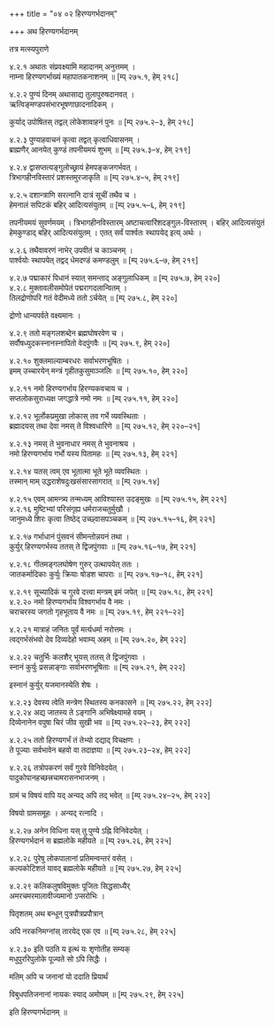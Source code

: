 +++
title = "०४ ०२ हिरण्यगर्भदानम्"

+++
अथ हिरण्यगर्भदानम् 

तत्र मत्स्यपुराणे

४.२.१ अथातः संप्रवक्ष्यामि महादानम् अनुत्तमम् ।  
नाम्ना हिरण्यगर्भाख्यं महापातकनाशनम् ॥ [म्प् २७५.१, हेम् २१८]

४.२.२ पुण्यं दिनम् अथासाद्य तुलापुरुषदानवत् ।  
ऋत्विङ्मण्डपसंभारभूषणाछादनादिकम् ।

कुर्याद् उपोषितस् तद्वल् लोकेशावाहनं पुनः ॥ [म्प् २७५.२–३, हेम् २१८]

४.२.३ पुण्याहवाचनं कृत्वा तद्वत् कृत्वाधिवासनम् ।  
ब्राह्मणैर् आनयेत् कुण्डं तपनीयमयं शुभम् ॥ [म्प् २७५.३–४, हेम् २१९]

४.२.४ द्वासप्तत्यङ्गुलोच्छ्रायं हेमपङ्कजगर्भवत् ।  
त्रिभागहीनविस्तारं प्रशस्तमुरजाकृति ॥ [म्प् २७५.४–५, हेम् २१९]

४.२.५ दशान्त्राणि सरत्नानि दात्रं सूचीं तथैव च ।  
हेमनालं सपिटकं बहिर् आदित्यसंयुतम् ॥ [म्प् २७५.५–६, हेम् २१९]

तपनीयमयं सुवर्णमयम् । त्रिभागहीनविस्तारम् अष्टाचत्वारिंशदङ्गुल-विस्तारम् । बहिर् आदित्यसंयुतं हेमकुण्डाद् बहिर् आदित्यसंयुतम् । एतत् सर्वं पार्श्वतः स्थापयेद् इत्य् अर्थः ।

४.२.६ तथैवावरणं नाभेर् उपवीतं च काञ्चनम् ।  
पार्श्वयोः स्थापयेत् तद्वद् धेमदण्डं कमण्डलुम् ॥ [म्प् २७५.६–७, हेम् २१९]

४.२.७ पद्माकारं पिधानं स्यात् समन्ताद् अङ्गुलाधिकम् ॥ [म्प् २७५.७, हेम् २२०]  
४.२.८ मुक्तावलीसमोपेतं पद्मरागदलान्वितम् ।  
तिलद्रोणोपरि गतं वेदीमध्ये ततो ऽर्चयेत् ॥ [म्प् २७५.८, हेम् २२०]

द्रोणो धान्यपर्वते वक्ष्यमानः ।

४.२.९ ततो मङ्गलशब्देन ब्रह्मघोषरवेण च ।  
सर्वौषध्युदकस्नानस्नापितो वेदपुंगवैः ॥ [म्प् २७५.९, हेम् २२०]

४.२.१० शुक्लमाल्याम्बरधरः सर्वाभरणभूषितः ।  
इमम् उच्चारयेन् मन्त्रं गृहीतकुसुमाञ्जलिः ॥ [म्प् २७५.१०, हेम् २२०]

४.२.११ नमो हिरण्यगर्भाय हिरण्यकवचाय च ।  
सप्तलोकसुराध्यक्ष जगद्धात्रे नमो नमः ॥ [म्प् २७५.११, हेम् २२०]

४.२.१२ भूर्लोकप्रमुखा लोकास् तव गर्भे व्यवस्थिताः ।  
ब्रह्मादयस् तथा देवा नमस् ते विश्वधारिणे ॥ [म्प् २७५.१२, हेम् २२०–२१]

४.२.१३ नमस् ते भुवनाधार नमस् ते भुवनाश्रय ।  
नमो हिरण्यगर्भाय गर्भो यस्य पितामहः ॥ [म्प् २७५.१३, हेम् २२१]

४.२.१४ यतस् त्वम् एव भूतात्मा भूते भूते व्यवस्थितः ।  
तस्मान् माम् उद्धराशेषदुःखसंसारसागरात् ॥ [म्प् २७५.१४]

४.२.१५ एवम् आमन्त्र्य तन्मध्यम् आविश्यास्त उदङ्मुखः ॥ [म्प् २७५.१५, हेम् २२१]  
४.२.१६ मुष्टिभ्यां परिसंगृह्य धर्मराजचतुर्मुखौ ।  
जानुमध्ये शिरः कृत्वा तिष्ठेद् उच्छ्वासपञ्चकम् ॥ [म्प् २७५.१५–१६, हेम् २२१]

४.२.१७ गर्भाधानं पुंसवनं सीमन्तोन्नयनं तथा ।  
कुर्युर् हिरण्यगर्भस्य ततस् ते द्विजपुंगवाः ॥ [म्प् २७५.१६–१७, हेम् २२१]

४.२.१८ गीतमङ्गलघोषेण गुरुर् उत्थापयेत् ततः ।  
जातकर्मादिकाः कुर्युः क्रियाः षोडश चापराः ॥ [म्प् २७५.१७–१८, हेम् २२१]

४.२.१९ सूच्यादिकं च गुरवे दत्त्वा मन्त्रम् इमं जपेत् ॥ [म्प् २७५.१८, हेम् २२१]  
४.२.२० नमो हिरण्यगर्भाय विश्वगर्भाय वै नमः ।  
चराचरस्य जगतो गृहभूताय वै नमः ॥ [म्प् २७५.१९, हेम् २२१–२२]

४.२.२१ मात्राहं जनितः पूर्वं मर्त्यधर्मा नरोत्तमः ।  
त्वद्गर्भसंभवो देव दिव्यदेहो भवाम्य् अहम् ॥ [म्प् २७५.२०, हेम् २२२]

४.२.२२ चतुर्भिः कलशैर् भूयस् ततस् ते द्विजपुंगवाः ।  
स्नानं कुर्युः प्रसन्नाङ्गाः सर्वाभरणभूषिताः ॥ [म्प् २७५.२१, हेम् २२२]

इस्नानं कुर्युर् यजमानस्येति शेषः ।

४.२.२३ देवस्य त्वेति मन्त्रेण स्थितस्य कनकासने ॥ [म्प् २७५.२२, हेम् २२२]  
४.२.२४ अद्य जातस्य ते ऽङ्गानि अभिषेक्ष्यामहे वयम् ।  
दिव्येनानेन वपुषा चिरं जीव सुखी भव ॥ [म्प् २७५.२२–२३, हेम् २२२]

४.२.२५ ततो हिरण्यगर्भं तं तेभ्यो दद्याद् विचक्षणः ।  
ते पूज्याः सर्वभावेन बहवो वा तदाज्ञया ॥ [म्प् २७५.२३–२४, हेम् २२२]

४.२.२६ तत्रोपकरणं सर्वं गुरवे विनिवेदयेत् ।  
पादुकोपानहच्छत्त्रचामरासनभाजनम् ।

ग्रामं च विषयं वापि यद् अन्यद् अपि तद् भवेत् ॥ [म्प् २७५.२४–२५, हेम् २२२]

विषयो ग्रामसमूहः । अन्यद् रत्नादि ।

४.२.२७ अनेन विधिना यस् तु पुण्ये ऽह्नि विनिवेदयेत् ।  
हिरण्यगर्भदानं स ब्रह्मलोके महीयते ॥ [म्प् २७५.२६, हेम् २२५]

४.२.२८ पुरेषु लोकपालानां प्रतिमन्वन्तरं वसेत् ।  
कल्पकोटिशतं यावद् ब्रह्मलोके महीयते ॥ [म्प् २७५.२७, हेम् २२५]

४.२.२९ कलिकलुषविमुक्तः पूजितः सिद्धसाध्यैर्  
अमरचमरमालावीज्यमानो ऽप्सरोभिः ।

पितृशतम् अथ बन्धून् पुत्रपौत्रप्रपौत्रान्

अपि नरकनिमग्नांस् तारयेद् एक एव ॥ [म्प् २७५.२८, हेम् २२५]

४.२.३० इति पठति य इत्थं यः शृणोतीह सम्यक्  
मधुपुररिपुलोके पूज्यते सो ऽपि सिद्धैः ।

मतिम् अपि च जनानां यो ददाति प्रियार्थं

विबुधपतिजनानां नायकः स्याद् अमोघम् ॥ [म्प् २७५.२९, हेम् २२५]

इति हिरण्यगर्भदानम् ॥

